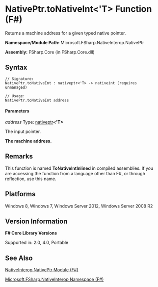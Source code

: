 # NativePtr.toNativeInt<'T> Function (F#)

Returns a machine address for a given typed native pointer.

**Namespace/Module Path:** Microsoft.FSharp.NativeInterop.NativePtr

**Assembly:** FSharp.Core (in FSharp.Core.dll)


## Syntax

```
// Signature:
NativePtr.toNativeInt : nativeptr<'T> -> nativeint (requires unmanaged)

// Usage:
NativePtr.toNativeInt address
```

#### Parameters
*address*
Type: [nativeptr](http://msdn.microsoft.com/en-us/library/6e74c8e5-f2ff-4e56-ab05-c337b0618d73)**&lt;'T&gt;**


The input pointer.



**The machine address.**
## Remarks
This function is named **ToNativeIntInlined** in compiled assemblies. If you are accessing the function from a language other than F#, or through reflection, use this name.


## Platforms
Windows 8, Windows 7, Windows Server 2012, Windows Server 2008 R2


## Version Information
**F# Core Library Versions**

Supported in: 2.0, 4.0, Portable




## See Also
[NativeInterop.NativePtr Module &#40;F&#35;&#41;](NativeInterop.NativePtr+Module+%28FSharp%29.md)

[Microsoft.FSharp.NativeInterop Namespace &#40;F&#35;&#41;](Microsoft.FSharp.NativeInterop+Namespace+%28FSharp%29.md)

